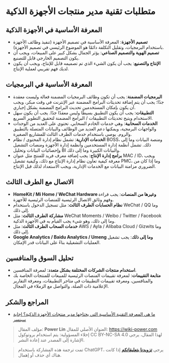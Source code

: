 # متطلبات تقنية مدير منتجات الأجهزة الذكية

## المعرفة الأساسية في الأجهزة الذكية

- **تصميم الأجهزة**: المعرفة الأساسية في تصميم الأجهزة (تنفيذ وظائف الأجهزة باستخدام البرمجيات، وتقليل التكلفة دائمًا هو الموضوع الرئيسي في تصميم الأجهزة).
- **تصميم الهوية والتصميم الصناعي**: يؤثر الجمال بشكل كبير على المبيعات، ويجب أن يكون التصميم الخارجي قابل للتصنيع.
- **الإنتاج والتصنيع**: يجب أن يكون الشيء الذي تم تصميمه قابل للإنتاج، ويجب أن يكون لديك فهم تقريبي لعملية الإنتاج.

## المعرفة الأساسية في البرمجيات

- **البرمجيات المضمنة**: يجب أن تكون وظائف البرمجيات المضمنة فعالة وليست معقدة جدًا؛ يجب أن يتم إضافة تحديثات البرامج المضمنة عبر الإنترنت في وقت مبكر، ويجب أن يكون بإمكان المستخدمين تحديث البرامج المضمنة بشكل إجباري.
- **التطبيقات**: يجب أن يكون التطبيق بسيطًا وليس معقدًا جدًا. يجب أن يكون سهل الاستخدام ويتيح تحديثات التطبيقات / البرامج المضمنة لتحقيق التطوير السريع.
- **الخدمات السحابية**: وهي خدمات الخادم السحابي. تحتوي على العديد من الوحدات والواجهات البرمجية، ويمكنها دعم العديد من الوظائف والبيانات المتصلة بالتطبيق والروم. يوصى باستخدام خدمات الطرف الثالث للمشاريع الصغيرة.
- **الخدمات الإدارية**: تشمل نظام إدارة المحتوى / نظام BOSS، ومنصة البيانات وما إلى ذلك. تشمل أنظمة إدارة المستخدمين وأنظمة إدارة الأجهزة ومنصات التشغيل وإحصائيات البيانات وتحليل BI والبيانات الكبيرة وما إلى ذلك.
- **برامج إدارة الإنتاج**: يجب إضافة معرف فريد للمنتج مثل عنوان MAC / ID، ويجب معرفة كيفية تعاون نظام إدارة الإنتاج مع ذلك، وكيفية تشغيل PMC، وما إذا كان من الضروري مزامنة البيانات مع الخدمات الإدارية، ويجب الاستعداد لذلك قبل الإنتاج.

## الاتصال مع الطرف الثالث

- **HomeKit / Mi Home / WeChat Hardware وغيرها من المنصات**: يجب قراءة وفهم وثائق الاتصال الرئيسية للمنصات الرئيسية للأجهزة.
- **نظام الحسابات الطرف الثالث**: مثل تسجيل الدخول باستخدام WeChat / QQ وما إلى ذلك.
- **مشاركة الطرف الثالث**: مثل WeChat Moments / Weibo / Twitter / Facebook وما إلى ذلك، وهو شيء يجب القيام به في الأجهزة الذكية.
- **خدمات السحاب الطرف الثالث**: مثل AWS / Ayla / Alibaba Cloud / Gizwits وما إلى ذلك.
- **Google Analytics / Baidu Analytics / Umeng وما إلى ذلك**: يجب تشغيل العمليات التشغيلية بناءً على البيانات قدر الإمكان.

## تحليل السوق والمنافسين

- **استخدام منتجات الشركات المختلفة بشكل متعدد**: لمعرفة المنافسين.
- **متابعة التقييمات**: لمعرفة تقييمات المنصات الرئيسية للمبيعات للمنتجات الخاصة بك والمنافسين، ومعرفة تقييمات التطبيقات في متاجر التطبيقات، ومعرفة التقارير الإعلامية ذات الصلة، والتواصل مع الزملاء في المجال.

## المراجع والشكر

- [ما هي المعرفة التقنية الأساسية التي يحتاجها مدير منتجات الأجهزة الذكية؟ إجابة سبنسر](https://www.zhihu.com/question/22448655/answer/35901439)

> مؤلف المقال: **Power Lin**
> العنوان الأصلي للمقال: <https://wiki-power.com>
> إخلاء المسؤولية: يتم استخدام بروتوكول CC BY-NC-SA 4.0 لهذا المقال، يرجى الإشارة إلى المصدر عند إعادة النشر.

> تمت ترجمة هذه المشاركة باستخدام ChatGPT، يرجى [**تزويدنا بتعليقاتكم**](https://github.com/linyuxuanlin/Wiki_MkDocs/issues/new) إذا كانت هناك أي حذف أو إهمال.